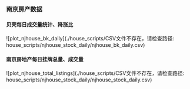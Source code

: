 ### 南京房产数据

#### 贝壳每日成交量统计、降涨比
![plot_njhouse_bk_daily](./house_scripts/CSV文件不存在，请检查路径: house_scripts/njhouse_stock_daily/njhouse_bk_daily.csv)

#### 南京房地产每日挂牌总量、成交量
![plot_njhouse_total_listings](./house_scripts/CSV文件不存在，请检查路径: house_scripts/njhouse_stock_daily/njhouse_stock_daily.csv)
